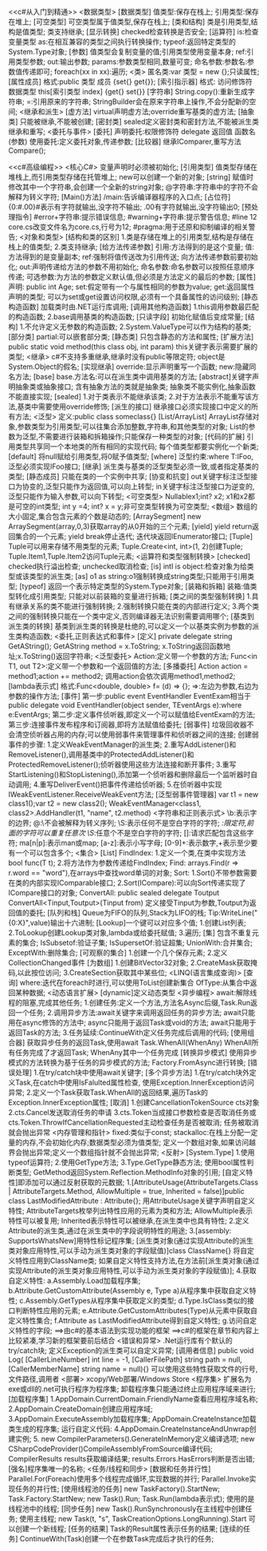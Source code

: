 <<c#从入门到精通>>
<数据类型>
[数据类型]
值类型:保存在栈上;
引用类型:保存在堆上;
[可空类型]
可空类型属于值类型,保存在栈上;
[类和结构]
类是引用类型,结构是值类型;
类支持继承;
[显示转换]
checked检查转换是否安全;
[运算符]
is:检查变量类型
as:在相互兼容的类型之间执行转换操作;
typeof:返回特定类型的System.Type对象;
[参数]
值类型会复制变量的值;引用类型使用变量本身;
ref:引用类型参数;
out:输出参数;
params:参数类型相同,数量可变;
命名参数:参数名:参数值传递即可;
foreach(xx in xx):遍历;
<类>
匿名类:var 类型 = new {};只读属性;
[属性成员]
格式:public 类型 成员
{set{} get{}};
[索引指示器]
格式:
访问修饰符 数据类型 this[索引类型 index]
{get{} set{}}
[字符串]
String.copy():重新生成字符串;
=:引用原来的字符串;
StringBuilder会在原来字符串上操作,不会分配新的空间;
<继承和派生>
[虚方法]
virtual声明虚方法;override重写基类的虚方法;
[抽象类]
只能被继承,不能被创建;
[密封类]
sealed定义密封类和密封方法,不能被派生类继承和重写;
<委托与事件>
[委托]
声明委托:权限修饰符 delegate 返回值 函数名(参数)
使用委托:定义委托对象,传递参数;
[比较器]
继承IComparer,重写方法Compare();

<<c#高级编程>>
<核心C#>
变量声明时必须被初始化;
[引用类型]
值类型存储在堆栈上,而引用类型存储在托管堆上;
new可以创建一个新的对象;
[string]
赋值时修改其中一个字符串,会创建一个全新的string对象;
@字符串:字符串中的字符不会解释为转义字符;
[Main()方法]
/main:告诉编译器程序的入口点;
[占位符]
{0:#.00}#表示有字符就输出,没字符不输出;
.00有字符就输出,没字符输出0;
[预处理指令]
#error+字符串:提示错误信息;
#warning+字符串:提示警告信息;
#line 12 core.cs改变文件名为core.cs,行号为12;
#pragma:用于还原和抑制编译的相关警告;
<对象和类型>
[结构和类的区别]
1.类是存储在堆上的引用类型,结构是存储在栈上的值类型;
2.类支持继承;
[给方法传递参数]
引用:方法得到的是这个变量;
值:方法得到的是变量副本;
ref:强制将值传送改为引用传送;
向方法传递参数前要初始化;
out:声明传递给方法的参数不用初始化;
命名参数:命名参数可以按照任意顺序传递;
可选参数:为方法的参数定义默认值,但必须是方法定义的最后的参数;
[属性]
声明: public int Age;
set:假定带有一个与属性相同的参数为value;
get:返回属性声明的类型;
可以为set或get设置访问权限,必须有一个具备属性的访问级别;
[静态构造函数]
加载类时由.NET运行库调用;
[调用其他构造函数]
1.this调用参数最匹配的构造函数;
2.base调用基类的构造函数;
[只读字段]
初始化赋值后变成常量;
[结构]
1.不允许定义无参数的构造函数;
2.System.ValueType可以作为结构的基类;
[部分类]
partial:可以嵌套部分类;
[静态类]
只包含静态的方法和属性;
[扩展方法]
public static void method(this class obj, int param)
this关键字表示需要扩展的类型;
<继承>
c#不支持多重继承,继承时没有public等限定符;
object是System.Object的假名;
[实现继承]
override:显示声明重写一个函数;
new:隐藏同名方法;
[base]
base.方法名:可以在派生类中调用基类的方法;
[abstract]关键字声明抽象类或抽象接口;
含有抽象方法的类就是抽象类;
抽象类不能实例化,抽象函数不能直接实现;
[sealed]
1.对于类表示不能继承该类;
2.对于方法表示不能重写该方法,基类中需要使用override修饰;
[派生的接口]
继承接口必须实现接口中定义的所有方法;
<泛型>
定义:public class someclass<T>{}
[List/ArrayList]
ArrayList存储对象,参数类型为引用类型;可以往集合添加整数,字符串,和其他类型的对象;
List的参数为泛型,不需要进行装箱和拆箱操作;只能保存一种类型的对象;
[代码的扩展]
引用类型共享同一个本地类的所有相同的实现代码;
每个值类型都要实例化一个新类;
[default]
将null赋给引用类型,将0赋予值类型;
[where]
泛型约束:where T:IFoo,泛型必须实现IFoo接口;
[继承]
派生类与基类的泛型类型必须一致,或者指定基类的类型;
[静态成员]
只能在类的一个实例中共享;
[协变和抗变]
out关键字标注泛型接口为协变的,泛型只能作为返回值,可以向上转型;
in关键字标注泛型接口为逆变的,泛型只能作为输入参数,可以向下转型;
<可空类型>
Nullable<int>x1;int? x2;
x1和x2都是可空的int类型;
int y =4; int? x = y;非可空类型转换为可空类型;
<数组>
数组的大小固定,集合包含元素的个数是动态的;
[ArraySegment]
new ArraySegment<int>(array,0,3)获取array的从0开始的三个元素;
[yield]
yield return返回集合的一个元素;
yield break停止迭代;
迭代块返回IEnumerator接口;
[Tuple]
Tuple可以用来存储不用类型的元素;
Tuple.Create<int, int>(1, 2)创建Tuple;
Tuple.Item1,Tuple.Item2访问Tuple元素;
<运算符和类型强制转换>
[checked]
checked执行溢出检查;
unchecked取消检查;
[is]
intI is object:检查对象为给类型或该类型的派生类;
[as]
o1 as string:o1强制转换成string类型;只能用于引用类型;
[typeof]
返回一个表示特定类型的System.Type对象;
[装箱和拆箱]
装箱:值类型转化成引用类型;
只能对以前装箱的变量进行拆箱;
[类之间的类型强制转换]
1.具有继承关系的类不能进行强制转换;
2.强制转换只能在类的内部进行定义;
3.两个类之间的强制转换只能在一个类中定义,否则编译器无法识别需要调用哪个;
[基类到派生类的转换]
基类到派生类的转换是杜绝的,可以定义一个以基类实例为参数的派生类构造函数;
<委托,正则表达式和事件>
[定义]
private delegate string GetAString();
GetAString method = x.ToString;
x.ToString返回函数地址;x.ToString()返回字符串;
<泛型委托>
Action<in T>:定义带一个参数的方法;
Func<in T1, out T2>:定义带一个参数和一个返回值的方法;
[多播委托]
Action<double> action = method1;action += method2;
调用action会依次调用method1,method2;
[lambda表示式]
格式:Func<double, double> f= (d) => {};
=>:左边为参数,右边为参数的操作方法;
[事件]
第一步:public event EventHandler<T> EventExam相当于
public delegate void EventHandler<TEventArgs>(object sender, TEventArgs e):where e:EventArgs;
第二步:定义事件侦听器,即定义一个可以赋值给EventExam的方法;
第三步:连接事件发布程序和订阅器,即将方法赋值给委托;
[弱事件]
垃圾回收器不会清空侦听器占用的内存;可以使用弱事件来管理事件和侦听器之间的连接;
创建弱事件的步骤:
1.定义WeakEventManager的派生类;
2.重写AddListener()和RemoveListener(),调用基类中的ProtectedAddListener()和
ProtectedRemoveListener();侦听器使用这些方法连接和断开事件;
3.重写StartListening()和StopListening(),添加第一个侦听器和删除最后一个监听器时自动调用;
4.重写DeliverEvent()把事件传递给侦听器;
5.在侦听器中实现IWeakEventListener.ReceiveWeakEvent方法;
[泛型弱事件管理器]
var t1 = new class1();var t2 = new class2();
WeakEventManager<class1, class2>.AddHandler(t1, "name", t2.method)
<字符串和正则表示式>
\b:表示字的边界;
@:\不会被解释为转义序列;
\S:表示任何不是空白字符的字符;
*:限定符,前面的字符可以重复任意次
\S*:任意个不是空白字符的字符;
[]:请求匹配包含这些字符;
ma[n|p]:表示man或map;
[a-z]:表示小写字母;
[0-9]+:表示数字,+表示至少要有一个可以包含多个;
<集合>
[List<T>]
FindIndex:
1.定义一个类,在类中实现方法bool func(T t);
2.将方法作为参数传递给FindIndex;
Find:
arrays.Find(r => r.word == "word"),在arrays中查找word单词的对象;
Sort:
1.Sort()不带参数需要在类的内部实现IComparable接口;
2.Sort(ICompare<T>):可以向Sort传递实现了ICompare接口的对象;
ConvertAll:
public sealed delegate Toutput ConvertAll<Tinput,Toutput>(Tinput from)
定义接受Tinput为参数,Toutput为返回值的委托;
[队列和栈]
Queue为FIFO的队列,Stack为LIFO的栈;
Tip:WriteLine("{0:X}",value)输出十六进制;
[Lookup]一个键可以对应多个值;
1.创建List列表;
2.ToLookup创建Lookup类对象,lambda或给委托赋值;
3.遍历;
[集]
包含不重复元素的集合;
IsSubsetof:验证子集;
IsSupersetOf:验证超集;
UnionWith:合并集合;
ExceptWith:删除集合;
[可观察的集合]
1.创建一个几个保存元素;
2.定义CollectionChanged事件
[为数组]
1.创建BitVector32对象;
2.CreateMask获取掩码,以此按位访问;
3.CreateSection获取其中某些位;
<LINQ(语言集成查询)>
[查询]
where:迭代在foreach时进行,可以使用ToList创建新集合
OfType:从集合中返回某种数据;
<动态语言扩展>
[dynamic]定义动态类型
<异步编程>
await:解除线程的阻塞,完成其他任务;
1.创建任务:定义一个方法,方法名Async后缀,Task.Run返回一个任务;
2.调用异步方法:await关键字来调用返回任务的异步方法;
await只能用在async修饰的方法中;
async只能用于返回Task或void的方法;
await只能用于返回Task的方法;
3.任务延续:ContinueWith定义任务完成后调用的代码;
[使用组合器]
获取异步任务的返回Task,使用await Task.WhenAll(WhenAny)
WhenAll所有任务完成了才返回Task;
WhenAny其中一个任务完成
[转换异步模式]
使用异步模式的方法转换为基于任务的异步模式的方法;
Factory.FromAsync进行转换;
[错误处理]
1.在try/catch块中使用await关键字;
[多个异步方法]
1.在try/catch块外定义Task,在catch中使用IsFalulted属性检查,
使用Exception.InnerException访问异常;
2.定义一个Task获取Task.WhenAll的返回结果,遍历Task的Exception.InnerException属性;
[取消]
1.创建CancellationTokenSource cts对象
2.cts.Cancel发送取消任务的申请
3.cts.Token当成接口参数检查是否取消任务或
cts.Token.ThrowIfCancellationRequested主动检查任务是否被取消;
任务被取消就会抛出异常
<内存管理和指针>
fixed:类似于const;
stackalloc:在栈上分配一定量的内存,不会初始化内存;数据类型必须为值类型;
定义一个数组对象,如果访问越界会抛出异常;定义一个数组指针就不会抛出异常;
<反射>
[System.Type]
1.使用typeof运算符;
2.使用GetType方法;
3.Type.GetType静态方法;
使用bool属性判断类型;
GetMethod返回System.Reflection.MethodInfo对象的引用;
[自定义特性]即添加可以通过反射获取的元数据;
1.[AttributeUsage(AttributeTargets.Class | AttributeTargets.Method,
  AllowMultiple = true, Inherited = false)]public class LastModifiedAttribute : Attribute{};
  用AttributeUsage关键字声明自定义特性;
  AttributeTargets枚举列出特性应用的元素为类和方法;
  AllowMultiple表示特性可以被复用;
  Inherited表示特性可以被继承,在派生类中也具有特性;
2.定义Attribute的派生类,通过在派生类中的字段说明特性的用途;
3.[assembly: SupportsWhatsNew]用特性标记程序集;
[派生类对象(通过实现Attribute的派生类对象应用特性,可以手动为派生类对象的字段赋值)]class ClassName{}
将自定义特性应用到ClassName类;
如果自定义特性支持方法,在方法前[派生类对象(通过实现Attribute的派生类对象应用特性,可以手动为派生类对象的字段赋值)];
4.获取自定义特性:
a.Assembly.Load加载程序集;
b.Attribute.GetCustomAttribute(Assembly e, Type a)从程序集中获取自定义特性;
c.Assembly.GetTypes从程序集中获取定义的类型;
d.Type.IsClass类似的接口判断特性应用的元素;
e.Attribute.GetCustomAttributes(Type)从元素中获取自定义特性集合;
f.Attribute as LastModifiedAttribute得到自定义特性;
g.访问自定义特性的字段;
==>由c#的基本语法到实现功能的框架
==>c#的框架在章节和内容上比较紧凑,学习新的框架要前后结合
<错误和异常>
.Net运行库有个默认的try/catch块;
定义Exception的派生类可以自定义异常;
[调用者信息]
public void Log(
[CallerLineNumber] int line = -1,
[CallerFilePath] string path = null,
[CallerMemberName] string name = null){}
可以使用这些特性获取文件的行号,文件路径,调用者
<部署>
xcopy/Web部署/Windows Store
<程序集>
扩展名为exe或dll的.net可执行程序为程序集;
卸载程序集只能通过终止应用程序域来进行;
[加载程序集]
1.AppDomain.CurrentDomain.FriendlyName查看应用程序域名称;
2.AppDomain.CreateDomain创建应用程序域;
3.AppDomain.ExecuteAssembly加载程序集;
AppDomain.CreateInstance加载类生成的程序集;
运行自定义代码:
4.AppDomain.CreateInstanceAndUnwrap创建实例;
5. new CompilerParameters().GenerateInMemory定义编译选项;
new CSharpCodeProvider()CompileAssemblyFromSource编译代码;
CompilerResults results获取编译结果;
results.Errors.HasErrors判断是否出错;
[强名]程序集唯一的名称;
<任务/线程和同步>
[数据和任务并行性]
Parallel.For(Foreach)使用多个线程完成循环,实现数据的并行;
Parallel.Invoke实现任务的并行性;
[使用线程池的任务]
new TaskFactory().StartNew;
Task.Factory.StartNew;
new Task().Run;
Task.Run(lambda表示式);
使用的是线程池中的线程;
[同步任务]
new Task().RunSynchronously在主线程中创建任务;
使用主线程;
new Task(t, "s", TaskCreationOptions.LongRunning).Start
可以创建一个新线程;
[任务的结果]
Task的Result属性表示任务的结果;
[连续的任务]
ContinueWith(Task)创建一个在参数Task完成后才执行的任务;



